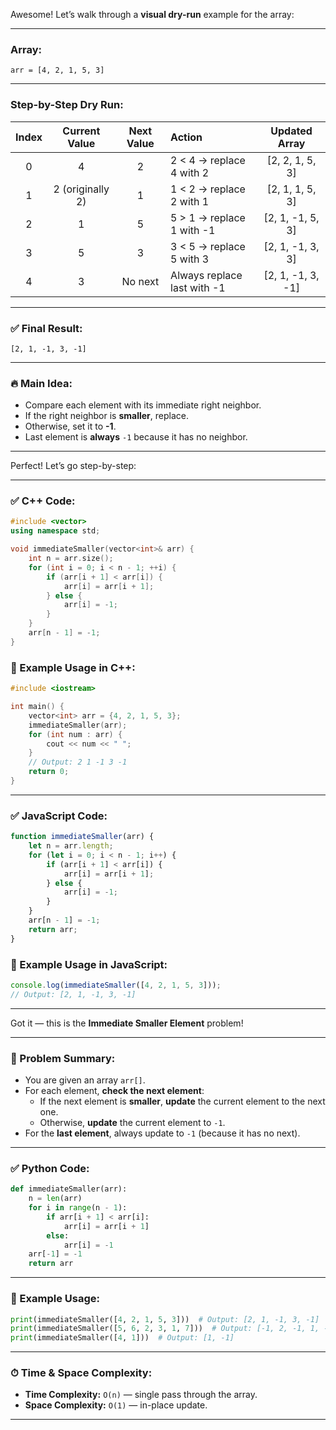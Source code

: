 Awesome! Let’s walk through a **visual dry-run** example for the array:

---

### Array:
```
arr = [4, 2, 1, 5, 3]
```

---

### Step-by-Step Dry Run:

| Index | Current Value | Next Value | Action                      | Updated Array              |
|:-----:|:--------------:|:----------:|:----------------------------|:---------------------------:|
|   0   | 4              | 2          | 2 < 4 → replace 4 with 2     | [2, 2, 1, 5, 3]             |
|   1   | 2 (originally 2) | 1         | 1 < 2 → replace 2 with 1     | [2, 1, 1, 5, 3]             |
|   2   | 1              | 5          | 5 > 1 → replace 1 with -1    | [2, 1, -1, 5, 3]            |
|   3   | 5              | 3          | 3 < 5 → replace 5 with 3     | [2, 1, -1, 3, 3]            |
|   4   | 3              | No next    | Always replace last with -1  | [2, 1, -1, 3, -1]           |

---

### ✅ Final Result:
```
[2, 1, -1, 3, -1]
```

---

### 🔥 Main Idea:
- Compare each element with its immediate right neighbor.
- If the right neighbor is **smaller**, replace.
- Otherwise, set it to **-1**.
- Last element is **always** `-1` because it has no neighbor.

---

Perfect! Let’s go step-by-step:

---

### ✅ C++ Code:
```cpp
#include <vector>
using namespace std;

void immediateSmaller(vector<int>& arr) {
    int n = arr.size();
    for (int i = 0; i < n - 1; ++i) {
        if (arr[i + 1] < arr[i]) {
            arr[i] = arr[i + 1];
        } else {
            arr[i] = -1;
        }
    }
    arr[n - 1] = -1;
}
```

### 🧪 Example Usage in C++:
```cpp
#include <iostream>

int main() {
    vector<int> arr = {4, 2, 1, 5, 3};
    immediateSmaller(arr);
    for (int num : arr) {
        cout << num << " ";
    }
    // Output: 2 1 -1 3 -1
    return 0;
}
```

---

### ✅ JavaScript Code:
```javascript
function immediateSmaller(arr) {
    let n = arr.length;
    for (let i = 0; i < n - 1; i++) {
        if (arr[i + 1] < arr[i]) {
            arr[i] = arr[i + 1];
        } else {
            arr[i] = -1;
        }
    }
    arr[n - 1] = -1;
    return arr;
}
```

### 🧪 Example Usage in JavaScript:
```javascript
console.log(immediateSmaller([4, 2, 1, 5, 3])); 
// Output: [2, 1, -1, 3, -1]
```

---
Got it — this is the **Immediate Smaller Element** problem!

---

### 🧠 Problem Summary:
- You are given an array `arr[]`.
- For each element, **check the next element**:
  - If the next element is **smaller**, **update** the current element to the next one.
  - Otherwise, **update** the current element to `-1`.
- For the **last element**, always update to `-1` (because it has no next).

---

### ✅ Python Code:
```python
def immediateSmaller(arr):
    n = len(arr)
    for i in range(n - 1):
        if arr[i + 1] < arr[i]:
            arr[i] = arr[i + 1]
        else:
            arr[i] = -1
    arr[-1] = -1
    return arr
```

---

### 🧪 Example Usage:
```python
print(immediateSmaller([4, 2, 1, 5, 3]))  # Output: [2, 1, -1, 3, -1]
print(immediateSmaller([5, 6, 2, 3, 1, 7]))  # Output: [-1, 2, -1, 1, -1, -1]
print(immediateSmaller([4, 1]))  # Output: [1, -1]
```

---

### ⏱ Time & Space Complexity:
- **Time Complexity:** `O(n)` — single pass through the array.
- **Space Complexity:** `O(1)` — in-place update.

---

